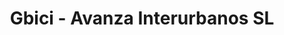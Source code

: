 ---
title: "Gbici - Avanza Interurbanos SL"
url: /getafe/gbici-avanza-interurbanos-sl/
shop: bicicleta
---